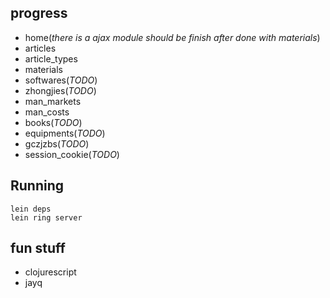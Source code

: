 ## progress

* home(_there is a ajax module should be finish after done with materials_)
* articles
* article_types
* materials
* softwares(_TODO_)
* zhongjies(_TODO_)
* man_markets
* man_costs
* books(_TODO_)
* equipments(_TODO_)
* gczjzbs(_TODO_)
* session_cookie(_TODO_)

## Running

```
lein deps
lein ring server
```

## fun stuff

* clojurescript
* jayq
